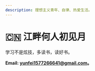 ```yaml
---
description: 理想主义青年、自律、热爱生活。
---
```


# 🇨🇳 江畔何人初见月



学习不是炫技，多读书，读好书。

**Email: yunfei1577266641@gmail.com。**
